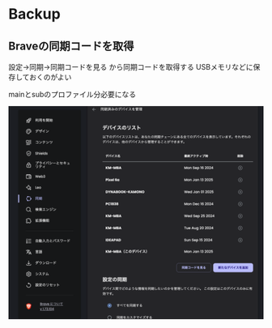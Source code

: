 # Backup

## Braveの同期コードを取得

設定→同期→同期コードを見る から同期コードを取得する
USBメモリなどに保存しておくのがよい

mainとsubのプロファイル分必要になる

![alt text](../imgs/sync_code.png)
